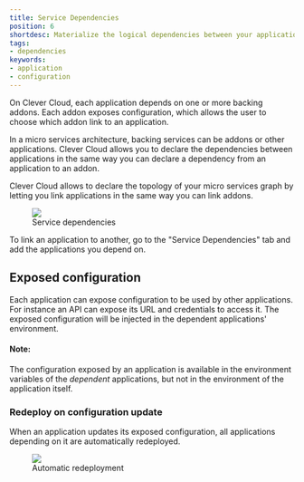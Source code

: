 ```yaml
---
title: Service Dependencies
position: 6
shortdesc: Materialize the logical dependencies between your applications with service dependencies
tags:
- dependencies
keywords:
- application
- configuration
---
```


On Clever Cloud, each application depends on one or more backing addons. Each
addon exposes configuration, which allows the user to choose which addon link
to an application.

In a micro services architecture, backing services can be addons or other
applications. Clever Cloud allows you to declare the dependencies between
applications in the same way you can declare a dependency from an application
to an addon.

Clever Cloud allows to declare the topology of your micro services graph by
letting you link applications in the same way you can link addons.

<figure class="cc-content-img" style="width:355px">
  <img src="/doc/assets/images/service-dependencies-example.png" data-action="zoom">
  <figcaption>Service dependencies</figcaption>
</figure>

To link an application to another, go to the "Service Dependencies" tab and
add the applications you depend on.

## Exposed configuration

Each application can expose configuration to be used by other applications.
For instance an API can expose its URL and credentials to access it. The
exposed configuration will be injected in the dependent applications'
environment.

<div class="panel panel-warning">
  <div class="panel-heading">
     <h4>Note:</h4>
  </div>
  <div class="panel-body">
    The configuration exposed by an application is available in the
    environment variables of the <i>dependent</i> applications, but not in
    the environment of the application itself.
  </div>
</div>

### Redeploy on configuration update

When an application updates its exposed configuration, all applications
depending on it are automatically redeployed.

<figure class="cc-content-img" style="width:100%">
  <img src="/doc/assets/images/service-dependencies-config-update.png" data-action="zoom">
  <figcaption>Automatic redeployment</figcaption>
</figure>


